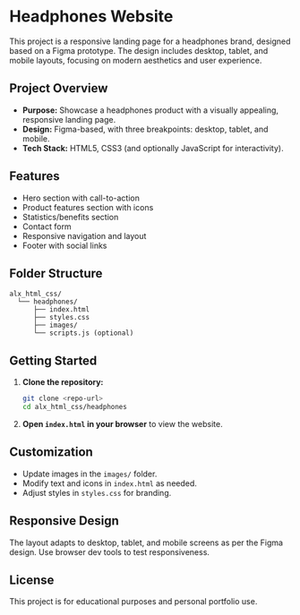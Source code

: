 # Headphones Website

This project is a responsive landing page for a headphones brand, designed based on a Figma prototype. The design includes desktop, tablet, and mobile layouts, focusing on modern aesthetics and user experience.

## Project Overview
- **Purpose:** Showcase a headphones product with a visually appealing, responsive landing page.
- **Design:** Figma-based, with three breakpoints: desktop, tablet, and mobile.
- **Tech Stack:** HTML5, CSS3 (and optionally JavaScript for interactivity).

## Features
- Hero section with call-to-action
- Product features section with icons
- Statistics/benefits section
- Contact form
- Responsive navigation and layout
- Footer with social links

## Folder Structure
```
alx_html_css/
  └── headphones/
      ├── index.html
      ├── styles.css
      ├── images/
      └── scripts.js (optional)
```

## Getting Started
1. **Clone the repository:**
   ```bash
   git clone <repo-url>
   cd alx_html_css/headphones
   ```
2. **Open `index.html` in your browser** to view the website.

## Customization
- Update images in the `images/` folder.
- Modify text and icons in `index.html` as needed.
- Adjust styles in `styles.css` for branding.

## Responsive Design
The layout adapts to desktop, tablet, and mobile screens as per the Figma design. Use browser dev tools to test responsiveness.

## License
This project is for educational purposes and personal portfolio use. 